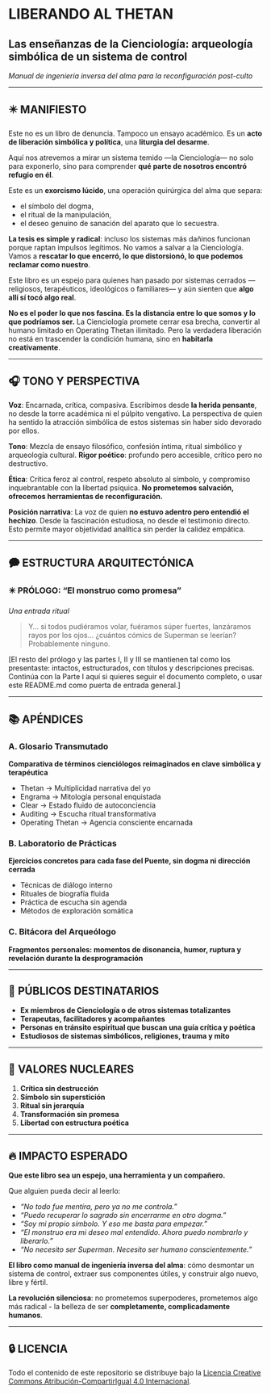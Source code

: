 # LIBERANDO AL THETAN

## Las enseñanzas de la Cienciología: arqueología simbólica de un sistema de control

*Manual de ingeniería inversa del alma para la reconfiguración post-culto*

-----

## ✴️ MANIFIESTO

Este no es un libro de denuncia. Tampoco un ensayo académico.
Es un **acto de liberación simbólica y política**, una **liturgia del desarme**.

Aquí nos atrevemos a mirar un sistema temido —la Cienciología— no solo para exponerlo, sino para comprender **qué parte de nosotros encontró refugio en él**.

Este es un **exorcismo lúcido**, una operación quirúrgica del alma que separa:

- el símbolo del dogma,
- el ritual de la manipulación,
- el deseo genuino de sanación del aparato que lo secuestra.

**La tesis es simple y radical**: incluso los sistemas más dañinos funcionan porque raptan impulsos legítimos. No vamos a salvar a la Cienciología. Vamos a **rescatar lo que encerró, lo que distorsionó, lo que podemos reclamar como nuestro**.

Este libro es un espejo para quienes han pasado por sistemas cerrados —religiosos, terapéuticos, ideológicos o familiares— y aún sienten que **algo allí sí tocó algo real**.

**No es el poder lo que nos fascina. Es la distancia entre lo que somos y lo que podríamos ser.** La Cienciología promete cerrar esa brecha, convertir al humano limitado en Operating Thetan ilimitado. Pero la verdadera liberación no está en trascender la condición humana, sino en **habitarla creativamente**.

-----

## 🎧 TONO Y PERSPECTIVA

**Voz**: Encarnada, crítica, compasiva. Escribimos desde **la herida pensante**, no desde la torre académica ni el púlpito vengativo. La perspectiva de quien ha sentido la atracción simbólica de estos sistemas sin haber sido devorado por ellos.

**Tono**: Mezcla de ensayo filosófico, confesión íntima, ritual simbólico y arqueología cultural. **Rigor poético**: profundo pero accesible, crítico pero no destructivo.

**Ética**: Crítica feroz al control, respeto absoluto al símbolo, y compromiso inquebrantable con la libertad psíquica. **No prometemos salvación, ofrecemos herramientas de reconfiguración.**

**Posición narrativa**: La voz de quien **no estuvo adentro pero entendió el hechizo**. Desde la fascinación estudiosa, no desde el testimonio directo. Esto permite mayor objetividad analítica sin perder la calidez empática.

-----

## 🗭️ ESTRUCTURA ARQUITECTÓNICA

### ✴️ PRÓLOGO: “El monstruo como promesa”

*Una entrada ritual*

> Y… si todos pudiéramos volar, fuéramos súper fuertes, lanzáramos rayos por los ojos… ¿cuántos cómics de Superman se leerían?
> Probablemente ninguno.

[El resto del prólogo y las partes I, II y III se mantienen tal como los presentaste: intactos, estructurados, con títulos y descripciones precisas. Continúa con la Parte I aquí si quieres seguir el documento completo, o usar este README.md como puerta de entrada general.]

-----

## 📚 APÉNDICES

### A. Glosario Transmutado

**Comparativa de términos cienciólogos reimaginados en clave simbólica y terapéutica**

- Thetan → Multiplicidad narrativa del yo
- Engrama → Mitología personal enquistada
- Clear → Estado fluido de autoconciencia
- Auditing → Escucha ritual transformativa
- Operating Thetan → Agencia consciente encarnada

### B. Laboratorio de Prácticas

**Ejercicios concretos para cada fase del Puente, sin dogma ni dirección cerrada**

- Técnicas de diálogo interno
- Rituales de biografía fluida
- Práctica de escucha sin agenda
- Métodos de exploración somática

### C. Bitácora del Arqueólogo

**Fragmentos personales: momentos de disonancia, humor, ruptura y revelación durante la desprogramación**

-----

## 🎯 PÚBLICOS DESTINATARIOS

- **Ex miembros de Cienciología o de otros sistemas totalizantes**
- **Terapeutas, facilitadores y acompañantes**
- **Personas en tránsito espiritual que buscan una guía crítica y poética**
- **Estudiosos de sistemas simbólicos, religiones, trauma y mito**

-----

## 🌱 VALORES NUCLEARES

1. **Crítica sin destrucción**
1. **Símbolo sin superstición**
1. **Ritual sin jerarquía**
1. **Transformación sin promesa**
1. **Libertad con estructura poética**

-----

## 🔥 IMPACTO ESPERADO

**Que este libro sea un espejo, una herramienta y un compañero.**

Que alguien pueda decir al leerlo:

- *“No todo fue mentira, pero ya no me controla.”*
- *“Puedo recuperar lo sagrado sin encerrarme en otro dogma.”*
- *“Soy mi propio símbolo. Y eso me basta para empezar.”*
- *“El monstruo era mi deseo mal entendido. Ahora puedo nombrarlo y liberarlo.”*
- *“No necesito ser Superman. Necesito ser humano conscientemente.”*

**El libro como manual de ingeniería inversa del alma**: cómo desmontar un sistema de control, extraer sus componentes útiles, y construir algo nuevo, libre y fértil.

**La revolución silenciosa**: no prometemos superpoderes, prometemos algo más radical - la belleza de ser **completamente, complicadamente humanos**.

-----

## 🔒 LICENCIA

Todo el contenido de este repositorio se distribuye bajo la [Licencia Creative Commons Atribución-CompartirIgual 4.0 Internacional](LICENSE).
